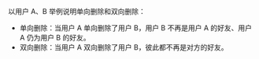 以用户 A、B 举例说明单向删除和双向删除：
- 单向删除：当用户 A 单向删除了用户 B，用户 B 不再是用户 A 的好友、用户 A 仍为用户 B 的好友。
- 双向删除：当用户 A 双向删除了用户 B，彼此都不再是对方的好友。


